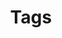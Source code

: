 ---
title: Tags
title_seo: ''
description: Liste der Tags
image: ''
draft: false
noindex: true
translationKey: tags
---